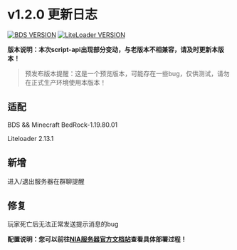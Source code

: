 # v1.2.0 更新日志

[![BDS VERSION](https://img.shields.io/badge/BDS-1.19.80.01-green?style=for-the-badge&logo=appveyor)](https://www.minecraft.net/en-us/download/server/bedrock)
[![LiteLoader VERSION](https://img.shields.io/badge/LiteLoader-2.13.1-green?style=for-the-badge&logo=appveyor)](https://github.com/LiteLDev/LiteLoaderBDS/releases/)

**版本说明：本次script-api出现部分变动，与老版本不相兼容，请及时更新本版本！**

> 预发布版本提醒：这是一个预览版本，可能存在一些bug，仅供测试，请勿在正式生产环境使用本版本！

## 适配

BDS && Minecraft BedRock-1.19.80.01

Liteloader 2.13.1


## 新增

进入/退出服务器在群聊提醒

## 修复

玩家死亡后无法正常发送提示消息的bug

**配置说明：您可以前往[NIA服务器官方文档站](https://docs.mcnia.top/zh-CN/deploy.html)查看具体部署过程！**
